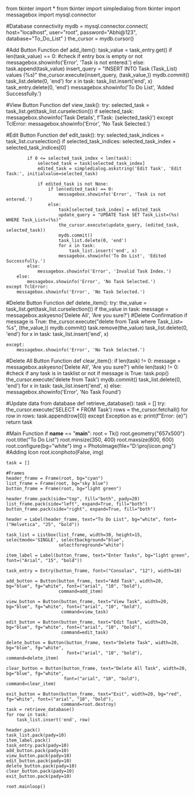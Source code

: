 from tkinter import *
from tkinter import simpledialog
from tkinter import messagebox
import mysql.connector

#Database connectivity
mydb = mysql.connector.connect(
    host="localhost",
    user="root",
    password="Abhi@123", 
    database="To_Do_List"
)
the_cursor = mydb.cursor()


#Add Button Function
def add_item():
    task_value = task_entry.get()
    if len(task_value) == 0:  #check if entry box is empty or not
        messagebox.showinfo('Error', 'Task is not entered.')
    else:
        task.append(task_value)
        insert_query = "INSERT INTO Task (Task_List) values (%s)"
        the_cursor.execute(insert_query, (task_value,))
        mydb.commit()
        task_list.delete(0, 'end')
        for x in task:
            task_list.insert('end', x)
        task_entry.delete(0, 'end')
        messagebox.showinfo('To Do List', 'Added Successfully.')


#View Button Function
def view_task():
    try:
        selected_task = task_list.get(task_list.curselection())
        if selected_task:
            messagebox.showinfo('Task Details', f'Task: {selected_task}')
    except TclError:
        messagebox.showinfo('Error', 'No Task Selected.')

#Edit Button Function
def edit_task():
    try:
        selected_task_indices = task_list.curselection()
        if selected_task_indices:
            selected_task_index = selected_task_indices[0]

            if 0 <= selected_task_index < len(task):
                selected_task = task[selected_task_index]
                edited_task = simpledialog.askstring('Edit Task', 'Edit Task:', initialvalue=selected_task)

                if edited_task is not None:
                    if len(edited_task) == 0:
                        messagebox.showinfo('Error', 'Task is not entered.')
                    else:
                        task[selected_task_index] = edited_task
                        update_query = "UPDATE Task SET Task_List=(%s) WHERE Task_List=(%s)"
                        the_cursor.execute(update_query, (edited_task, selected_task))
                        mydb.commit()
                        task_list.delete(0, 'end')
                        for x in task:
                            task_list.insert('end', x)
                        messagebox.showinfo('To Do List', 'Edited Successfully.')
            else:
                messagebox.showinfo('Error', 'Invalid Task Index.')
        else:
            messagebox.showinfo('Error', 'No Task Selected.')
    except TclError:
        messagebox.showinfo('Error', 'No Task Selected.')


#Delete Button Function
def delete_item():
    try:
        the_value = task_list.get(task_list.curselection())
        if the_value in task:
            message = messagebox.askyesno('Delete All', 'Are you sure?') #Delete Confirmation
            if message is True:
                the_cursor.execute("delete from Task where Task_List= %s", (the_value,))
                mydb.commit()
                task.remove(the_value)
                task_list.delete(0, 'end')
                for x in task:
                    task_list.insert('end', x)

    except:
        messagebox.showinfo('Error', 'No Task Selected.')


#Delete All Button Function
def clear_item():
    if len(task) != 0:
        message = messagebox.askyesno('Delete All', 'Are you sure?')
        while len(task) != 0: #check if any task is in tasklist or not
            if message is True:
                task.pop()
                the_cursor.execute('delete from Task')
                mydb.commit()
                task_list.delete(0, 'end')
                for x in task:
                    task_list.insert('end', x)
    else:
        messagebox.showinfo('Error', 'No Task Found')


#Update data from database
def retrieve_database():
    task = []
    try:
        the_cursor.execute('SELECT * FROM Task')
        rows = the_cursor.fetchall()
        for row in rows:
            task.append(row[0])
    except Exception as e:
        print(f"Error: {e}")
    return task


#Main Function
if __name__ == "__main__":
    root = Tk()
    root.geometry("657x500")
    root.title("To Do List")
    root.minsize(350, 400)
    root.maxsize(800, 600)
    root.configure(bg="white")
    img = PhotoImage(file="D:\proj\icon.png")  #Adding Icon
    root.iconphoto(False, img)

    task = []

    #Frames
    header_frame = Frame(root, bg="cyan")
    list_frame = Frame(root, bg="sky blue")
    button_frame = Frame(root, bg="light green")

    header_frame.pack(side="top", fill="both", pady=20)
    list_frame.pack(side="left", expand=True, fill="both")
    button_frame.pack(side="right", expand=True, fill="both")

    header = Label(header_frame, text="To Do List", bg="white", font=("Helvetica", "25", "bold"))

    task_list = Listbox(list_frame, width=30, height=15, selectmode='SINGLE', selectbackground="blue",
                        selectforeground="white")

    item_label = Label(button_frame, text="Enter Tasks", bg="light green", font=("Arial", "15", "bold"))

    task_entry = Entry(button_frame, font=("Consolas", "12"), width=18)

    add_button = Button(button_frame, text="Add Task", width=20, bg="blue", fg="white", font=("arial", "10", "bold"),
                        command=add_item)

    view_button = Button(button_frame, text="View Task", width=20, bg="blue", fg="white", font=("arial", "10", "bold"),
                         command=view_task)

    edit_button = Button(button_frame, text="Edit Task", width=20, bg="blue", fg="white", font=("arial", "10", "bold"),
                         command=edit_task)

    delete_button = Button(button_frame, text="Delete Task", width=20, bg="blue", fg="white",
                           font=("arial", "10", "bold"), command=delete_item)

    clear_button = Button(button_frame, text="Delete All Task", width=20, bg="blue", fg="white",
                          font=("arial", "10", "bold"), command=clear_item)

    exit_button = Button(button_frame, text="Exit", width=20, bg="red", fg="white", font=("arial", "10", "bold"),
                         command=root.destroy)
    task = retrieve_database()
    for row in task:
        task_list.insert('end', row)

    header.pack()
    task_list.pack(pady=10)
    item_label.pack()
    task_entry.pack(pady=10)
    add_button.pack(pady=10)
    view_button.pack(pady=10)
    edit_button.pack(pady=10)
    delete_button.pack(pady=10)
    clear_button.pack(pady=10)
    exit_button.pack(pady=10)

    root.mainloop()
